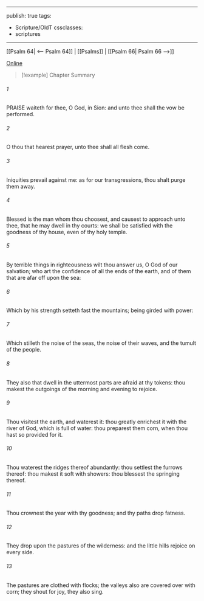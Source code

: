 

---
publish: true
tags:
  - Scripture/OldT
cssclasses:
  - scriptures
---
[[Psalm 64| <-- Psalm 64]] | [[Psalms]] | [[Psalm 66| Psalm 66 -->]]

[Online](https://churchofjesuschrist.org/study/scriptures/ot/ps/65?lang=eng)

>[!example] Chapter Summary
>
###### 1
PRAISE waiteth for thee, O God, in Sion: and unto thee shall the vow be performed.
###### 2
O thou that hearest prayer, unto thee shall all flesh come.
###### 3
Iniquities prevail against me: as for our transgressions, thou shalt purge them away.
###### 4
Blessed is the man whom thou choosest, and causest to approach unto thee, that he may dwell in thy courts: we shall be satisfied with the goodness of thy house, even of thy holy temple.
###### 5
By terrible things in righteousness wilt thou answer us, O God of our salvation; who art the confidence of all the ends of the earth, and of them that are afar off upon the sea:
###### 6
Which by his strength setteth fast the mountains; being girded with power:
###### 7
Which stilleth the noise of the seas, the noise of their waves, and the tumult of the people.
###### 8
They also that dwell in the uttermost parts are afraid at thy tokens: thou makest the outgoings of the morning and evening to rejoice.
###### 9
Thou visitest the earth, and waterest it: thou greatly enrichest it with the river of God, which is full of water: thou preparest them corn, when thou hast so provided for it.
###### 10
Thou waterest the ridges thereof abundantly: thou settlest the furrows thereof: thou makest it soft with showers: thou blessest the springing thereof.
###### 11
Thou crownest the year with thy goodness; and thy paths drop fatness.
###### 12
They drop upon the pastures of the wilderness: and the little hills rejoice on every side.
###### 13
The pastures are clothed with flocks; the valleys also are covered over with corn; they shout for joy, they also sing.



